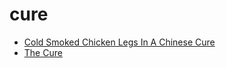 # cure

 * [Cold Smoked Chicken Legs In A Chinese Cure](index/c/cold-smoked-chicken-legs-in-a-chinese-cure-232188.json)
 * [The Cure](index/t/the-cure-352710.json)
